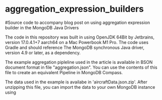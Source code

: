 # aggregation_expression_builders
#Source code to accompany blog post on using aggregation expression builder in the MongoDB Java Drivers

The code in this repository was built in using OpenJDK 64Bit by Jetbrains, version 17.0.4.1+7 aarch64 
on a Mac Powerbook M1 Pro. The code uses Gradle and should reference The MongoDB synchronous Java 
driver, version 4.9 or later, as a dependency.

The example aggregation pipleline used in the article is available in BSON document format in  file 
"aggregation.json". You can use the contents of this file to create an equivalent Pipeline in MongoDB 
Compass.

The data used in the example is availabe in 'aircraftData.json.zip'. After unzipping this file, you
can import the data to your own MongoDB instance using 
